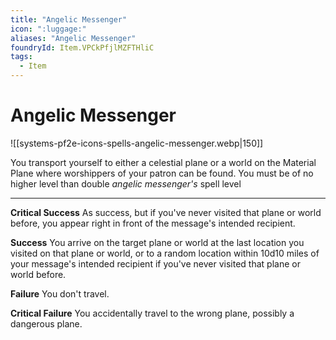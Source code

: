 ```yaml
---
title: "Angelic Messenger"
icon: ":luggage:"
aliases: "Angelic Messenger"
foundryId: Item.VPCkPfjlMZFTHliC
tags:
  - Item
---
```


# Angelic Messenger
![[systems-pf2e-icons-spells-angelic-messenger.webp|150]]

You transport yourself to either a celestial plane or a world on the Material Plane where worshippers of your patron can be found. You must be of no higher level than double _angelic messenger's_ spell level

* * *

**Critical Success** As success, but if you've never visited that plane or world before, you appear right in front of the message's intended recipient.

**Success** You arrive on the target plane or world at the last location you visited on that plane or world, or to a random location within 10d10 miles of your message's intended recipient if you've never visited that plane or world before.

**Failure** You don't travel.

**Critical Failure** You accidentally travel to the wrong plane, possibly a dangerous plane.
